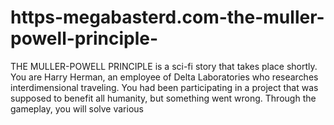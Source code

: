 # https-megabasterd.com-the-muller-powell-principle-
THE MULLER-POWELL PRINCIPLE is a sci-fi story that takes place shortly. You are Harry Herman, an employee of Delta Laboratories who researches interdimensional traveling. You had been participating in a project that was supposed to benefit all humanity, but something went wrong. Through the gameplay, you will solve various 
